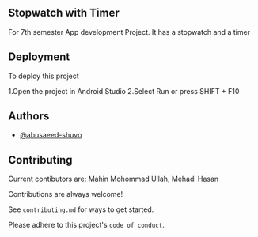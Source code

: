 ## Stopwatch with Timer 

For 7th semester App development Project.
It has a stopwatch and a timer 

## Deployment

To deploy this project 

1.Open the project in Android Studio
2.Select Run or press SHIFT + F10
## Authors

- [@abusaeed-shuvo](https://github.com/abusaeed-shuvo)



## Contributing
Current contibutors are: Mahin Mohommad Ullah, Mehadi Hasan

Contributions are always welcome!

See `contributing.md` for ways to get started.

Please adhere to this project's `code of conduct`.

